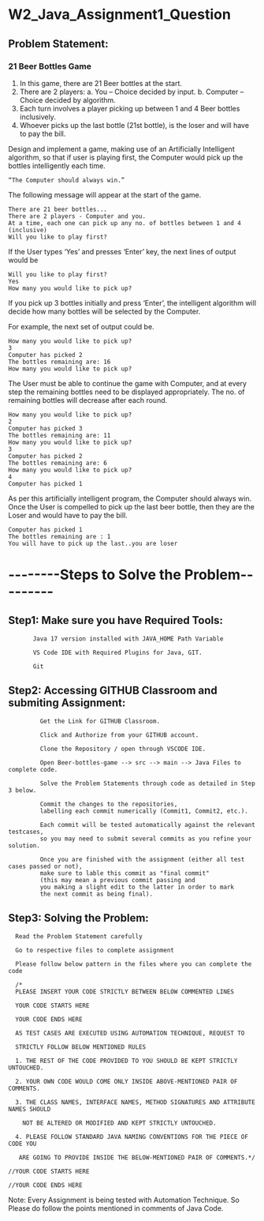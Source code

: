 # W2_Java_Assignment1_Question

## Problem Statement:

### 21 Beer Bottles Game

  1.	In this game, there are 21 Beer bottles at the start.
  2.	There are 2 players: 
      a.	You – Choice decided by input.
      b.	Computer – Choice decided by algorithm. 
  3.	Each turn involves a player picking up between 1 and 4 Beer bottles inclusively.
  4.	Whoever picks up the last bottle (21st bottle), is the loser and will have to pay the bill.
  
Design and implement a game, making use of an Artificially Intelligent algorithm, so that if user is playing first, the Computer would pick up the bottles intelligently each time. 

    “The Computer should always win.”
    
The following message will appear at the start of the game.

    There are 21 beer bottles...
    There are 2 players - Computer and you.
    At a time, each one can pick up any no. of bottles between 1 and 4 (inclusive)
    Will you like to play first?
    
If the User types ‘Yes’ and presses ‘Enter’ key, the next lines of output would be

    Will you like to play first? 
    Yes
    How many you would like to pick up?

If you pick up 3 bottles initially and press ‘Enter’, 
the intelligent algorithm will decide how many bottles will be selected by the Computer. 

For example, the next set of output could be.

    How many you would like to pick up? 
    3
    Computer has picked 2
    The bottles remaining are: 16
    How many you would like to pick up?

The User must be able to continue the game with Computer, 
and at every step the remaining bottles need to be displayed appropriately. 
The no. of remaining bottles will decrease after each round.

    How many you would like to pick up? 
    2
    Computer has picked 3
    The bottles remaining are: 11
    How many you would like to pick up? 
    3
    Computer has picked 2
    The bottles remaining are: 6
    How many you would like to pick up? 
    4
    Computer has picked 1

As per this artificially intelligent program, the Computer should always win. 
Once the User is compelled to pick up the last beer bottle, 
then they are the Loser and would have to pay the bill.

    Computer has picked 1
    The bottles remaining are : 1
    You will have to pick up the last..you are loser


# --------Steps to Solve the Problem---------


## Step1: Make sure you have Required Tools:

           Java 17 version installed with JAVA_HOME Path Variable

           VS Code IDE with Required Plugins for Java, GIT.

           Git

## Step2: Accessing GITHUB Classroom and submiting Assignment:

             Get the Link for GITHUB Classroom.

             Click and Authorize from your GITHUB account.

             Clone the Repository / open through VSCODE IDE.

             Open Beer-bottles-game --> src --> main --> Java Files to complete code.

             Solve the Problem Statements through code as detailed in Step 3 below.

             Commit the changes to the repositories, 
             labelling each commit numerically (Commit1, Commit2, etc.).

             Each commit will be tested automatically against the relevant testcases, 
             so you may need to submit several commits as you refine your solution.

             Once you are finished with the assignment (either all test cases passed or not), 
             make sure to lable this commit as "final commit" 
             (this may mean a previous commit passing and 
             you making a slight edit to the latter in order to mark 
             the next commit as being final).

## Step3: Solving the Problem:

      Read the Problem Statement carefully

      Go to respective files to complete assignment

      Please follow below pattern in the files where you can complete the code

      /*
      PLEASE INSERT YOUR CODE STRICTLY BETWEEN BELOW COMMENTED LINES
      
      YOUR CODE STARTS HERE
      
      YOUR CODE ENDS HERE
      
      AS TEST CASES ARE EXECUTED USING AUTOMATION TECHNIQUE, REQUEST TO
      
      STRICTLY FOLLOW BELOW MENTIONED RULES
      
      1. THE REST OF THE CODE PROVIDED TO YOU SHOULD BE KEPT STRICTLY UNTOUCHED.
      
      2. YOUR OWN CODE WOULD COME ONLY INSIDE ABOVE-MENTIONED PAIR OF COMMENTS.
      
      3. THE CLASS NAMES, INTERFACE NAMES, METHOD SIGNATURES AND ATTRIBUTE NAMES SHOULD
      
        NOT BE ALTERED OR MODIFIED AND KEPT STRICTLY UNTOUCHED.
        
      4. PLEASE FOLLOW STANDARD JAVA NAMING CONVENTIONS FOR THE PIECE OF CODE YOU
      
       ARE GOING TO PROVIDE INSIDE THE BELOW-MENTIONED PAIR OF COMMENTS.*/
       
    //YOUR CODE STARTS HERE

    //YOUR CODE ENDS HERE
    
    
Note: Every Assignment is being tested with Automation Technique. So Please do follow the points mentioned in comments of Java Code.
